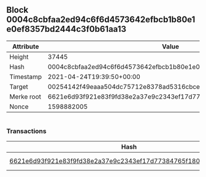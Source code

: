 ## Block 0004c8cbfaa2ed94c6f6d4573642efbcb1b80e1e0ef8357bd2444c3f0b61aa13

Attribute | Value
--- | ---
Height | 37445
Hash | 0004c8cbfaa2ed94c6f6d4573642efbcb1b80e1e0ef8357bd2444c3f0b61aa13
Timestamp | 2021-04-24T19:39:50+00:00
Target | 00254142f49eaaa504dc75712e8378ad5316cbcead634704b3734b6271167cc4
Merke root | 6621e6d93f921e83f9fd38e2a37e9c2343ef17d77384765f180616d35bab6df0
Nonce | 1598882005

```

```

### Transactions

Hash | Amount
--- | ---
[6621e6d93f921e83f9fd38e2a37e9c2343ef17d77384765f180616d35bab6df0](6621e6d93f921e83f9fd38e2a37e9c2343ef17d77384765f180616d35bab6df0.md) | 10.00000000 SKEPTI 
